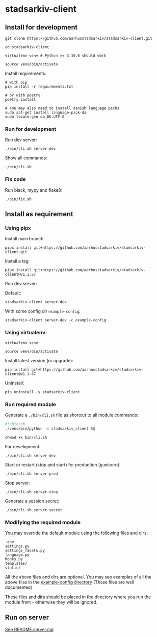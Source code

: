 # stadsarkiv-client

## Install for development

    git clone https://github.com/aarhusstadsarkiv/stadsarkiv-client.git

    cd stadsarkiv-client

    virtualenv venv # Python >= 3.10.6 should work

    source venv/bin/activate

Install requirements:

    # with pip
    pip install -r requirements.txt

    # or with poetry
    poetry install

    # You may also need to install danish language packs
    sudo apt-get install language-pack-da
    sudo locale-gen da_DK.UTF-8


### Run for development

Run dev server:

    ./bin/cli.sh server-dev


Show all commands:

    ./bin/cli.sh

### Fix code

Run black, mypy and flake8:

    ./bin/fix.sh

## Install as requirement

### Using pipx

Install main branch: 
    
    pipx install git+https://github.com/aarhusstadsarkiv/stadsarkiv-client.git

Install a tag: 
<!-- LATEST-VERSION-PIPX -->
	pipx install git+https://github.com/aarhusstadsarkiv/stadsarkiv-client@v1.1.67

Run dev server:

Default:

    stadsarkiv-client server-dev

With some config dir `example-config`: 

    stadsarkiv-client server-dev -c example-config

### Using virtualenv:

    virtualenv venv

    source venv/bin/activate

Install latest version (or upgrade):
<!-- LATEST-VERSION-PIP -->
	pip install git+https://github.com/aarhusstadsarkiv/stadsarkiv-client@v1.1.67

Uninstall:

    pip uninstall -y stadsarkiv-client

### Run required module

Generate a `./bin/cli.sh` file as shortcut to all module commands:

```bash
#!/bin/sh
./venv/bin/python -m stadsarkiv_client $@
```
    chmod +x bin/cli.sh

For development:

    ./bin/cli.sh server-dev

Start or restart (stop and start) for production (gunicorn):

    ./bin/cli.sh server-prod

Stop server:

    ./bin/cli.sh server-stop

Generate a session secret:

    ./bin/cli.sh server-secret

### Modifying the required module

You may override the default module using the following files and dirs:

    .env
    settings.py
    settings_facets.py
    language.py
    hooks.py
    templates/
    static/

All the above files and dirs are optional. You may see examples of all the above files in the 
[example-config directory](https://github.com/aarhusstadsarkiv/stadsarkiv-client/tree/main/example-config-simple)
(These files are well documented)

These files and dirs should be placed in the directory where you run the module from - otherwise they will be ignored.

## Run on server

[See README.server.md](https://github.com/aarhusstadsarkiv/stadsarkiv-client/blob/main/docs/README.server.md)
